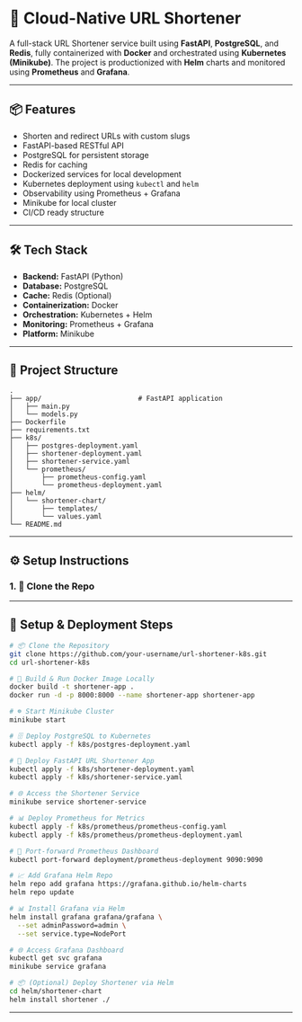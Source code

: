 # 🚀 Cloud-Native URL Shortener

A full-stack URL Shortener service built using **FastAPI**, **PostgreSQL**, and **Redis**, fully containerized with **Docker** and orchestrated using **Kubernetes (Minikube)**. The project is productionized with **Helm** charts and monitored using **Prometheus** and **Grafana**.

---

## 📦 Features

- Shorten and redirect URLs with custom slugs  
- FastAPI-based RESTful API  
- PostgreSQL for persistent storage  
- Redis for caching  
- Dockerized services for local development  
- Kubernetes deployment using `kubectl` and `helm`  
- Observability using Prometheus + Grafana  
- Minikube for local cluster  
- CI/CD ready structure  

---

## 🛠️ Tech Stack

- **Backend:** FastAPI (Python)  
- **Database:** PostgreSQL  
- **Cache:** Redis (Optional)  
- **Containerization:** Docker  
- **Orchestration:** Kubernetes + Helm  
- **Monitoring:** Prometheus + Grafana  
- **Platform:** Minikube  

---

## 📁 Project Structure

```
.
├── app/                        # FastAPI application
│   ├── main.py
│   └── models.py
├── Dockerfile
├── requirements.txt
├── k8s/
│   ├── postgres-deployment.yaml
│   ├── shortener-deployment.yaml
│   ├── shortener-service.yaml
│   └── prometheus/
│       ├── prometheus-config.yaml
│       └── prometheus-deployment.yaml
├── helm/
│   └── shortener-chart/
│       ├── templates/
│       └── values.yaml
└── README.md
```

---

## ⚙️ Setup Instructions

### 1. 🚀 Clone the Repo

---

## 🧰 Setup & Deployment Steps

```bash
# 📦 Clone the Repository
git clone https://github.com/your-username/url-shortener-k8s.git
cd url-shortener-k8s

# 🐳 Build & Run Docker Image Locally
docker build -t shortener-app .
docker run -d -p 8000:8000 --name shortener-app shortener-app

# ☸️ Start Minikube Cluster
minikube start

# 🗄 Deploy PostgreSQL to Kubernetes
kubectl apply -f k8s/postgres-deployment.yaml

# 🚀 Deploy FastAPI URL Shortener App
kubectl apply -f k8s/shortener-deployment.yaml
kubectl apply -f k8s/shortener-service.yaml

# 🌐 Access the Shortener Service
minikube service shortener-service

# 📊 Deploy Prometheus for Metrics
kubectl apply -f k8s/prometheus/prometheus-config.yaml
kubectl apply -f k8s/prometheus/prometheus-deployment.yaml

# 🔌 Port-forward Prometheus Dashboard
kubectl port-forward deployment/prometheus-deployment 9090:9090

# 📈 Add Grafana Helm Repo
helm repo add grafana https://grafana.github.io/helm-charts
helm repo update

# 📊 Install Grafana via Helm
helm install grafana grafana/grafana \
  --set adminPassword=admin \
  --set service.type=NodePort

# 🌐 Access Grafana Dashboard
kubectl get svc grafana
minikube service grafana

# 📦 (Optional) Deploy Shortener via Helm
cd helm/shortener-chart
helm install shortener ./
```

---
